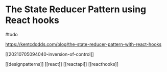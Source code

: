 # The State Reducer Pattern using React hooks

#todo

https://kentcdodds.com/blog/the-state-reducer-pattern-with-react-hooks

[[20210705094040-inversion-of-control]]

[[designpatterns]]
[[react]]
[[reactapi]]
[[reacthooks]]